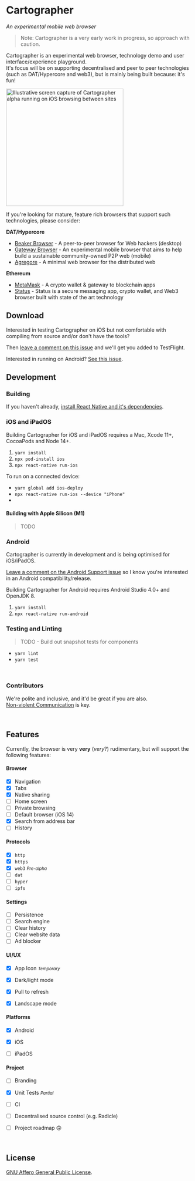 # Cartographer
_An experimental mobile web browser_

> Note: Cartographer is a very early work in progress, so approach with caution.



Cartographer is an experimental web browser, technology demo and user interface/experience playground.  
It's focus will be on supporting decentralised and peer to peer technologies (such as DAT/Hypercore and web3), but is mainly being built because: it's fun!

<img src="./docs/.assets/cartographer-preview.optimized.gif" width="320" alt="Illustrative screen capture of Cartographer alpha running on iOS browsing between sites" />


If you're looking for mature, feature rich browsers that support such technologies, please consider:

**DAT/Hypercore**

* [Beaker Browser](https://beakerbrowser.com/) - A peer-to-peer browser for Web hackers (desktop)
* [Gateway Browser](https://twitter.com/GatewayBrowser) - An experimental mobile browser that aims to help build a sustainable community-owned P2P web (mobile)
* [Agregore](https://github.com/RangerMauve/agregore-browser) - A minimal web browser for the distributed web

**Ethereum**

- [MetaMask](https://metamask.io/) - A crypto wallet & gateway to blockchain apps
- [Status](https://status.im/) - Status is a secure messaging app, crypto wallet, and Web3 browser built with state of the art technology


## Download

Interested in testing Cartographer on iOS but not comfortable with compiling from source and/or don't have the tools?  

Then [leave a comment on this issue](https://github.com/localhost-international/cartographer/issues/2) and we'll get you added to TestFlight.  

Interested in running on Android? [See this issue](https://github.com/localhost-international/cartographer/issues/1).  

## Development

### Building

If you haven't already, [install React Native and it's dependencies](https://reactnative.dev/docs/environment-setup).  

### iOS and iPadOS

Building Cartographer for iOS and iPadOS requires a Mac, Xcode 11+, CocoaPods and Node 14+.

1. `yarn install`
2. `npx pod-install ios`
3. `npx react-native run-ios`

To run on a connected device: 

*  `yarn global add ios-deploy`
*  `npx react-native run-ios --device "iPhone"`
*  

#### Building with Apple Silicon (M1)

> TODO 



### Android 

Cartographer is currently in development and is being optimised for iOS/iPadOS.  

[Leave a comment on the Android Support issue](https://github.com/localhost-international/cartographer/issues/1) so I know you're interested in an Android compatibility/release.

Building Cartographer for Android requires Android Studio 4.0+ and OpenJDK 8.

1. `yarn install`
2. `npx react-native run-android`


### Testing and Linting

> TODO - Build out snapshot tests for components

* `yarn lint`
* `yarn test`

&nbsp;


### Contributors

We're polite and inclusive, and it'd be great if you are also.  
[Non-violent Communication](https://www.cnvc.org/learn-nvc/what-is-nvc) is key.  

&nbsp;



## Features

Currently, the browser is very **very** (*very*?) rudimentary, but will support the following features:

#### Browser  

- [x] Navigation
- [x] Tabs
- [x] Native sharing
- [ ] Home screen
- [ ] Private browsing
- [ ] Default browser (iOS 14)
- [x] Search from address bar
- [ ] History

#### Protocols

- [x] `http`
- [x] `https`
- [x] `web3` <small>_Pre-alpha_</small>
- [ ] `dat`
- [ ] `hyper`
- [ ] `ipfs`

#### Settings

- [ ] Persistence
- [ ] Search engine
- [ ] Clear history
- [ ] Clear website data
- [ ] Ad blocker

#### UI/UX

- [x] App Icon <small>_Temporary_</small>
- [x] Dark/light mode
- [x] Pull to refresh
- [x] Landscape mode


#### Platforms

- [x] Android
- [x] iOS
- [ ] iPadOS


#### Project

- [ ] Branding
- [x] Unit Tests <small>_Partial_</small>
- [ ] CI
- [ ] Decentralised source control (e.g. Radicle)
- [ ] Project roadmap 🙃


&nbsp;


## License

[GNU Affero General Public License](https://www.gnu.org/licenses/agpl-3.0.en.html).

